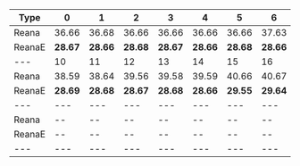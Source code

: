 | Type | 0 | 1 | 2 | 3 | 4 | 5 | 6 | 7 | 8 | 9 |
|---|---|---|---|---|---|---|---|---|---|---|
| Reana | 36.66 | 36.68 | 36.66 | 36.66 | 36.66 | 36.66 | 37.63 | 37.62 | 37.62 | 38.59 |
| ReanaE | **28.67** | **28.66** | **28.68** | **28.67** | **28.66** | **28.68** | **28.66** | **28.68** | **28.67** | **28.66** |
| --- | 10 | 11 | 12 | 13 | 14 | 15 | 16 | 17 | 18 | 19 |
| Reana | 38.59 | 38.64 | 39.56 | 39.58 | 39.59 | 40.66 | 40.67 | 40.66 | 40.66 | 42.61 |
| ReanaE | **28.69** | **28.68** | **28.67** | **28.68** | **28.66** | **29.55** | **29.64** | **29.62** | **29.65** | **29.62** |
| --- | --- | --- | --- | --- | --- | --- | --- | --- | --- | --- |
| Reana | -- | -- | -- | -- | -- | -- | -- | -- | -- | -- |
| ReanaE | -- | -- | -- | -- | -- | -- | -- | -- | -- | -- |
|---|---|---|---|---|---|---|---|---|---|---|
